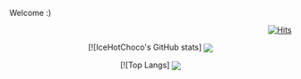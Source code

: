 Welcome :)

<!--방문자 -->
<div align = right>

[![Hits](https://hits.seeyoufarm.com/api/count/incr/badge.svg?url=https%3A%2F%2Fgithub.com%2Fssj9398&count_bg=%2379C83D&title_bg=%23555555&icon=&icon_color=%23E7E7E7&title=hits&edge_flat=false)](https://hits.seeyoufarm.com)
</div>

<div align = center>
  
[![IceHotChoco's GitHub stats]
<a href="https://github.com/anuraghazra/github-readme-stats">
<img align="center" src="https://github-readme-stats.vercel.app/api?username=icehotchoco1&show_icons=true&theme=dark)]" />
</a>

  [![Top Langs]
<a href="https://github.com/anuraghazra/github-readme-stats">
<img align="center" src="https://github-readme-stats.vercel.app/api/top-langs/?username=icehotchoco1&layout=compact" />
</a>
